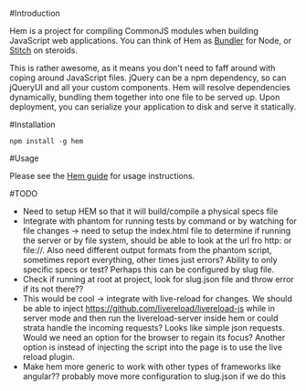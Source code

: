#Introduction

Hem is a project for compiling CommonJS modules when building JavaScript web applications. You can think of Hem as [Bundler](http://gembundler.com/) for Node, or [Stitch](https://github.com/sstephenson/stitch) on steroids.

This is rather awesome, as it means you don't need to faff around with coping around JavaScript files. jQuery can be a npm dependency, so can jQueryUI and all your custom components. Hem will resolve dependencies dynamically, bundling them together into one file to be served up. Upon deployment, you can serialize your application to disk and serve it statically.

#Installation

    npm install -g hem

#Usage

Please see the [Hem guide](http://spinejs.com/docs/hem) for usage instructions.

#TODO

* Need to setup HEM so that it will build/compile a physical specs file
* Integrate with phantom for running tests by command or by watching for file changes -> need to setup the index.html file to determine if running the server or by file system, should be able to look at the url fro http: or file://. Also need different output formats from the phantom script, sometimes report everything, other times just errors? Ability to only specific specs or test? Perhaps this can be configured by slug file.
* Check if running at root at project, look for slug.json file and throw error if its not there??
* This would be cool -> integrate with live-reload for changes. We should be able to inject https://github.com/livereload/livereload-js while in server mode and then run the livereload-server inside hem or could strata handle the incoming requests? Looks like simple json requests. Would we need an option for the browser to regain its focus? Another option is instead of injecting the script into the page is to use the live reload plugin.
* Make hem more generic to work with other types of frameworks like angular?? probably move more configuration to slug.json if we do this
